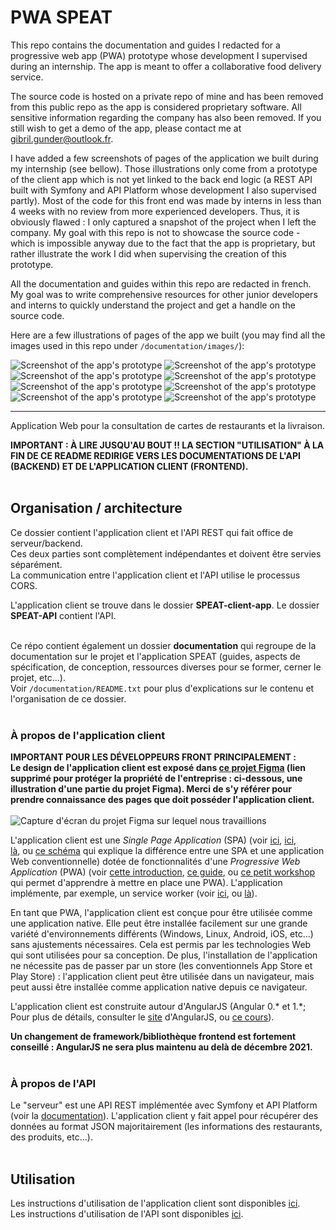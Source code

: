 # PWA SPEAT

This repo contains the documentation and guides I redacted for a progressive web app (PWA) prototype whose development I supervised during an internship.
The app is meant to offer a collaborative food delivery service.

The source code is hosted on a private repo of mine and has been removed from this public repo as the app is considered proprietary software. All sensitive information regarding the company has also been removed.
If you still wish to get a demo of the app, please contact me at gibril.gunder@outlook.fr.

I have added a few screenshots of pages of the application we built during my internship (see bellow). Those illustrations only come from a prototype of the client app which is not yet linked to the back end logic (a REST API built with Symfony and API Platform whose development I also supervised partly). Most of the code for this front end was made by interns in less than 4 weeks with no review from more experienced developers. Thus, it is obviously flawed : I only captured a snapshot of the project when I left the company. My goal with this repo is not to showcase the source code - which is impossible anyway due to the fact that the app is proprietary, but rather illustrate the work I did when supervising the creation of this prototype.

All the documentation and guides within this repo are redacted in french. My goal was to write comprehensive resources for other junior developers and interns to quickly understand the project and get a handle on the source code.

Here are a few illustrations of pages of the app we built (you may find all the images used in this repo under <code>/documentation/images/</code>):

<img src="./documentation/images/screenshot_1" alt="Screenshot of the app's prototype">
<img src="./documentation/images/screenshot_2.png" alt="Screenshot of the app's prototype">
<img src="./documentation/images/screenshot_3.png" alt="Screenshot of the app's prototype">
<img src="./documentation/images/screenshot_4.png" alt="Screenshot of the app's prototype">
<img src="./documentation/images/screenshot_5.png" alt="Screenshot of the app's prototype">
<img src="./documentation/images/screenshot_6.png" alt="Screenshot of the app's prototype">
<img src="./documentation/images/screenshot_7.png" alt="Screenshot of the app's prototype">
<img src="./documentation/images/screenshot_8.png" alt="Screenshot of the app's prototype">

_____________________________________________________________________________

Application Web pour la consultation de cartes de restaurants et la livraison.

<strong>
  IMPORTANT : À LIRE JUSQU'AU BOUT !! LA SECTION "UTILISATION" À LA FIN DE CE README REDIRIGE VERS LES DOCUMENTATIONS DE L'API (BACKEND) ET DE L'APPLICATION CLIENT (FRONTEND).</strong> <br><br>

<h2>Organisation / architecture</h2>

Ce dossier contient l'application client et l'API REST qui fait office de serveur/backend. <br>
Ces deux parties sont complètement indépendantes et doivent être servies séparément. <br>
La communication entre l'application client et l'API utilise le processus CORS. 

L'application client se trouve dans le dossier <strong>SPEAT-client-app</strong>. Le dossier <strong>SPEAT-API</strong> contient l'API. <br><br>

Ce répo contient également un dossier <strong>documentation</strong> qui regroupe de la documentation sur le projet et l'application SPEAT (guides, aspects de spécification, de conception, ressources diverses pour se former, cerner le projet, etc...). <br>
Voir <code>/documentation/README.txt</code> pour plus d'explications sur le contenu et l'organisation de ce dossier. <br><br>

<h3>À propos de l'application client</h3>

<strong>
  IMPORTANT POUR LES DÉVELOPPEURS FRONT PRINCIPALEMENT : <br>
  Le design de l'application client est exposé dans <a href="">ce projet Figma</a> (lien supprimé pour protéger la propriété de l'entreprise : ci-dessous, une illustration d'une partie du projet Figma). Merci de s'y   référer pour prendre connaissance des pages que doit posséder l'application client.
</strong><br><br>

<img src="./documentation/images/figma.png" alt="Capture d'écran du projet Figma sur lequel nous travaillions">
  
L'application client est une <i>Single Page Application</i> (SPA) (voir 
<a href="https://blog.octo.com/a-la-decouverte-des-architectures-du-front-3-4-les-single-page-applications/">ici</a>, 
<a href="https://www.bloomreach.com/en/blog/2018/07/what-is-a-single-page-application.html">ici</a>,  
<a href="https://medium.com/@NeotericEU/single-page-application-vs-multiple-page-application-2591588efe58">là</a>, ou 
<a href="./documentation/autres-ressources/spa-vs-conventional-web-app.pdf">ce schéma</a> qui explique la différence entre une SPA et une application Web conventionnelle) 
dotée de fonctionnalités d'une <i>Progressive Web Application</i> (PWA) (voir 
<a href="https://web.dev/progressive-web-apps/">cette introduction</a>, 
<a href="https://developer.mozilla.org/fr/docs/Web/Progressive_web_apps">ce guide</a>, ou
<a href="https://pwa-workshop.js.org/fr/">ce petit workshop</a> qui permet d'apprendre à mettre en place une PWA). 
L'application implémente, par exemple, un service worker (voir 
<a href="https://developer.mozilla.org/en-US/docs/Web/API/Service_Worker_API/Using_Service_Workers">ici</a>, ou 
<a href="https://serviceworke.rs/">là</a>). 

En tant que PWA, l'application client est conçue pour être utilisée comme une application native. Elle peut être installée facilement sur une grande variété d'environnements différents (Windows, Linux, Android, iOS, etc...) sans ajustements nécessaires. Cela est permis par les technologies Web qui sont utilisées pour sa conception. De plus, l'installation de l'application ne nécessite pas de passer par un store (les conventionnels App Store et Play Store) : l'application client peut être utilisée dans un navigateur, mais peut aussi être installée comme application native depuis ce navigateur. <br>

L'application client est construite autour d'AngularJS (Angular 0.* et 1.\*; Pour plus de détails, consulter le <a href="https://angularjs.org/">site</a> d'AngularJS, ou <a href="https://www.w3schools.com/angular/default.asp">ce cours</a>). 

<strong>Un changement de framework/bibliothèque frontend est fortement conseillé : AngularJS ne sera plus maintenu au delà de décembre 2021.</strong> <br><br>

<h3>À propos de l'API</h3>

Le "serveur" est une API REST implémentée avec Symfony et API Platform (voir la <a href="https://api-platform.com/docs">documentation</a>). L'application client y fait appel pour récupérer des données au format JSON majoritairement (les informations des restaurants, des produits, etc...). <br><br>

<h2>Utilisation</h2>

Les instructions d'utilisation de l'application client sont disponibles <a href="./SPEAT-client-app/README.md">ici</a>. <br>
Les instructions d'utilisation de l'API sont disponibles <a href="./SPEAT-API/README.md">ici</a>.
